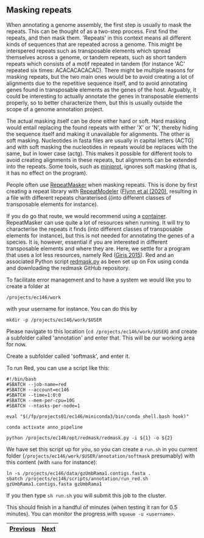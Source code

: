 ## Masking repeats
When annotating a genome assembly, the first step is usually to mask the repeats. This can be thought of as a two-step process. First find the repeats, and then mask them. 'Repeats' in this context means all different kinds of sequences that are repeated across a genome. This might be interspered repeats such as transposable elements which spread themselves across a genome, or tandem repeats, such as short tandem repeats which consists of a motif repeated in tandem (for instance 'AC' repeated six times: ACACACACACAC). There might be multiple reasons for masking repeats, but the two main ones would be to avoid creating a lot of alignments due to the repetitive sequence itself, and to avoid annotating genes found in transposable elements as the genes of the host. Arguably, it could be interesting to actually annotate the genes in transposable elements properly, so to better characterize them, but this is usually outside the scope of a genome annotation project. 

The actual masking itself can be done either hard or soft. Hard masking would entail replacing the found repeats with either 'X' or 'N', thereby hiding the sequence itself and making it unavailable for alignments. The other is soft masking. Nucleotides in fasta files are usually in capital letters (ACTG) and with soft masking the nucleotides in repeats would be replaces with the same, but in lower case (actg). This makes it possible for different tools to avoid creating alignments in these repeats, but alignments can be extended into the repeats. Some tools, such as [miniprot](https://github.com/lh3/miniprot), ignores soft masking (that is, it has no effect on the program). 

People often use [RepeatMasker](https://www.repeatmasker.org/) when masking repeats. This is done by first creating a repeat library with  [RepeatModeler](http://www.repeatmasker.org/RepeatModeler/) ([Flynn et al (2020)](https://doi.org/10.1073/pnas.1921046117), resulting in a file with different repeats charaterised ((into different classes of transposable elements for instance). 

If you do go that route, we would recommend using a [container](https://github.com/Dfam-consortium/TETools). RepeatMasker can use quite a lot of resources when running. It will try to characterise the repeats it finds (into different classes of transposable elements for instance), but this is not needed for annotating the genes of a species. It is, however, essential if you are interested in different transposable elements and where they are. Here, we settle for a program that uses a lot less resources, namely Red ([Giris 2015](https://doi.org/10.1186/s12859-015-0654-5)). Red and an associated Python script [redmask.py](https://github.com/nextgenusfs/redmask) as been set up on Fox using conda and downloading the redmask GitHub repository.  

To facilitate error management and to have a system we would like you to create a folder at 
```
/projects/ec146/work
```
with your username for instance. You can do this by 
```
mkdir -p /projects/ec146/work/$USER
```

Please navigate to this location (`cd /projects/ec146/work/$USER`) and create a subfolder called 'annotation' and enter that. This will be our working area for now. 

Create a subfolder called 'softmask', and enter it. 

To run Red, you can use a script like this:
```
#!/bin/bash
#SBATCH --job-name=red
#SBATCH --account=ec146
#SBATCH --time=1:0:0
#SBATCH --mem-per-cpu=10G
#SBATCH --ntasks-per-node=1

eval "$(/fp/projects01/ec146/miniconda3/bin/conda shell.bash hook)"

conda activate anno_pipeline

python /projects/ec146/opt/redmask/redmask.py -i ${1} -o ${2}
```
We have set this script up for you, so you can create a `run.sh` in you current folder (`/projects/ec146/work/$USER/annotation/softmask` presumably) with this content (with `nano` for instance):
```
ln -s /projects/ec146/data/gzUmbRama1.contigs.fasta .
sbatch /projects/ec146/scripts/annotation/run_red.sh gzUmbRama1.contigs.fasta gzUmbRama1
```

If you then type `sh run.sh` you will submit this job to the cluster.

This should finish in a handful of minutes (when testing it ran for 0.5 minutes). You can monitor the progress with `squeue -u <username>`.

|[Previous](https://github.com/ebp-nor/genome_annotation_comparative_genomics_part1/blob/main/00_introduction.md)|[Next](https://github.com/ebp-nor/genome_annotation_comparative_genomics_part1/blob/main/02_miniprot.md)|
|---|---|
